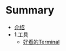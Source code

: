 # Summary

* [介绍](README.md)
* 1.工具
    * [好看的Terminal]([01]tools/hyper.md)
    <!-- * [jdk版本管理]() -->


